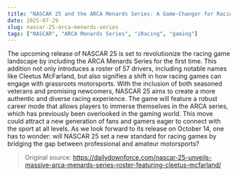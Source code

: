 ```yaml
---
title: "NASCAR 25 and the ARCA Menards Series: A Game-Changer for Racing Fans"
date: 2025-07-29
slug: nascar-25-arca-menards-series
tags: ["NASCAR", "ARCA Menards Series", "iRacing", "gaming"]
---
```

The upcoming release of NASCAR 25 is set to revolutionize the racing game landscape by including the ARCA Menards Series for the first time. This addition not only introduces a roster of 57 drivers, including notable names like Cleetus McFarland, but also signifies a shift in how racing games can engage with grassroots motorsports. 
With the inclusion of both seasoned veterans and promising newcomers, NASCAR 25 aims to create a more authentic and diverse racing experience. The game will feature a robust career mode that allows players to immerse themselves in the ARCA series, which has previously been overlooked in the gaming world. This move could attract a new generation of fans and gamers eager to connect with the sport at all levels.
As we look forward to its release on October 14, one has to wonder: will NASCAR 25 set a new standard for racing games by bridging the gap between professional and amateur motorsports? 

> Original source: https://dailydownforce.com/nascar-25-unveils-massive-arca-menards-series-roster-featuring-cleetus-mcfarland/